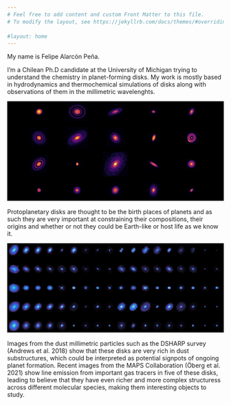 ```yaml
---
# Feel free to add content and custom Front Matter to this file.
# To modify the layout, see https://jekyllrb.com/docs/themes/#overriding-theme-defaults

#layout: home
---
```




My name is Felipe Alarcón Peña. 

I’m a Chilean Ph.D candidate at the University of Michigan trying to understand the chemistry in planet-forming disks.
My work is mostly based in hydrodynamics and thermochemical  simulations of disks along with observations of them in the millimetric wavelenghts.



![DHSARP Gallery, Andrews et al 2018](/assets/images/dsharp.png)


Protoplanetary disks are thought to be the birth places of planets and as such they are very important at constraining their compositions, their origins and whether or not they could be Earth-like or host life as we know it.


![MAPS Gallery, Oberg et al 2021, Law et al, 2021](/assets/images/maps.png)


Images  from the dust millimetric particles such as the DSHARP survey (Andrews et al. 2018) show that these disks are very rich in dust substructures, which could be interpreted as potential signpots of ongoing planet formation. Recent images from the MAPS Collaboration (Öberg et al. 2021) show line emission from important gas tracers in five of these disks, leading to believe that they have even richer and more complex structuress across different molecular species, making them interesting objects to study.

